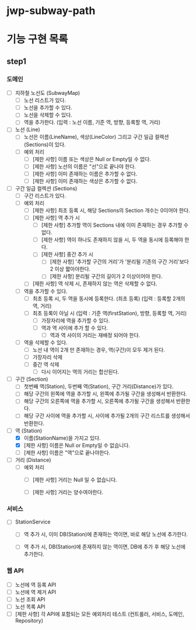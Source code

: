 # jwp-subway-path

# 기능 구현 목록

## step1

### 도메인
- [ ] 지하철 노선도 (SubwayMap)
  - [ ] 노선 리스트가 있다.
  - [ ] 노선을 추가할 수 있다.
  - [ ] 노선을 삭제할 수 있다.
  - [ ] 역을 추가한다. (입력 : 노선 이름, 기준 역, 방향, 등록할 역, 거리)

- [ ] 노선 (Line)
    - [ ] 노선은 이름(LineName), 색상(LineColor) 그리고 구간 일급 컬렉션(Sections)이 있다.
    - [ ] 예외 처리
      - [ ] [제한 사항] 이름 또는 색상은 Null or Empty일 수 없다.
      - [ ] [제한 사항] 노선의 이름은 "선"으로 끝나야 한다.
      - [ ] [제한 사항] 이미 존재하는 이름은 추가할 수 없다.
      - [ ] [제한 사항] 이미 존재하는 색상은 추가할 수 없다.

- [ ] 구간 일급 컬렉션 (Sections)
  - [ ] 구간 리스트가 있다.
  - [ ] 예외 처리
    - [ ] [제한 사항] 최초 등록 시, 해당 Sections의 Section 개수는 0이어야 한다.
    - [ ] [제한 사항] 역 추가 시
      - [ ] [제한 사항] 추가할 역이 Sections 내에 이미 존재하는 경우 추가할 수 없다.
      - [ ] [제한 사항] 역이 하나도 존재하지 않을 시, 두 역을 동시에 등록해야 한다.
      - [ ] [제한 사항] 중간 추가 시
        - [ ] [제한 사항] '추가할 구간의 거리'가 '분리될 기존의 구간 거리'보다 2 이상 짧아야한다.
        - [ ] [제한 사항] 분리될 구간의 길이가 2 이상이어야 한다.
    - [ ] [제한 사항] 역 삭제 시, 존재하지 않는 역은 삭제할 수 없다.
  - [ ] 역을 추가할 수 있다.
    - [ ] 최초 등록 시, 두 역을 동시에 등록한다. (최초 등록) (입력 : 등록할 2개의 역, 거리)
    - [ ] 최초 등록이 아닐 시 (입력 : 기준 역(firstStation), 방향, 등록할 역, 거리)
      - [ ] 가장자리에 역을 추가할 수 있다.
      - [ ] 역과 역 사이에 추가 할 수 있다.
        - [ ] 역과 역 사이의 거리는 재배정 되어야 한다.
  - [ ] 역을 삭제할 수 있다.
    - [ ] 노선 내 역이 2개 만 존재하는 경우, 역(구간)이 모두 제거 된다.
    - [ ] 가장자리 삭제
    - [ ] 중간 역 삭제
      - [ ] 다시 이어지는 역의 거리는 합산된다.

- [ ] 구간 (Section)
  - [ ] 첫번째 역(Station), 두번째 역(Station), 구간 거리(Distance)가 있다.
  - [ ] 해당 구간의 왼쪽에 역을 추가할 시, 왼쪽에 추가될 구간을 생성해서 반환한다.
  - [ ] 해당 구간의 오른쪽에 역을 추가할 시, 오른쪽에 추가될 구간을 생성해서 반환한다.
  - [ ] 해당 구간 사이에 역을 추가할 시, 사이에 추가될 2개의 구간 리스트를 생성해서 반환한다.

- [ ] 역 (Station)
  - [x] 이름(StationName)을 가지고 있다.
  - [x] [제한 사항] 이름은 Null or Empty일 수 없습니다.
  - [ ] [제한 사항] 이름은 "역"으로 끝나야한다.

- [ ] 거리 (Distance)
  - [ ] 예외 처리
    - [ ] [제한 사항] 거리는 Null 일 수 없습니다.
    - [ ] [제한 사항] 거리는 양수여야한다.


### 서비스
- [ ] StationService
  - [ ] 역 추가 시, 이미 DB(Station)에 존재하는 역이면, 바로 해당 노선에 추가한다.
  - [ ] 역 추가 시, DB(Station)에 존재하지 않는 역이면, DB에 추가 후 해당 노선에 추가한다.


### 웹 API

- [ ] 노선에 역 등록 API
- [ ] 노선에 역 제거 API
- [ ] 노선 조회 API
- [ ] 노선 목록 API
- [ ] [제한 사항] 각 API에 포함되는 모든 예외처리 테스트 (컨트롤러, 서비스, 도메인, Repository)
